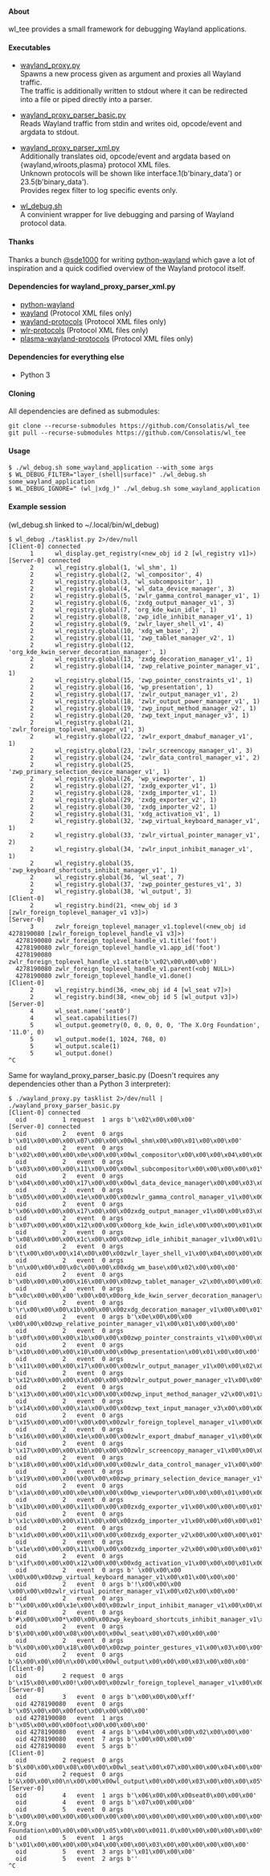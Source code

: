 #### About
wl_tee provides a small framework for debugging Wayland applications.

#### Executables
* [wayland_proxy.py](wayland_proxy.py)  
Spawns a new process given as argument and proxies all Wayland traffic.  
The traffic is additionally written to stdout where it can be redirected into a file or piped directly into a parser.

* [wayland_proxy_parser_basic.py](wayland_proxy_parser_basic.py)  
Reads Wayland traffic from stdin and writes oid, opcode/event and argdata to stdout.

* [wayland_proxy_parser_xml.py](wayland_proxy_parser_xml.py)  
Additionally translates oid, opcode/event and argdata based on {wayland,wlroots,plasma} protocol XML files.  
Unknown protocols will be shown like interface.1(b'binary_data') or 23.5(b'binary_data').  
Provides regex filter to log specific events only.

* [wl_debug.sh](wl_debug.sh)  
A convinient wrapper for live debugging and parsing of Wayland protocol data.  

#### Thanks
Thanks a bunch [@sde1000](https://github.com/sde1000) for writing [python-wayland](https://github.com/sde1000/python-wayland) which gave a lot of inspiration and a quick codified overview of the Wayland protocol itself.

#### Dependencies for wayland_proxy_parser_xml.py
* [python-wayland](https://github.com/sde1000/python-wayland)
* [wayland](https://gitlab.freedesktop.org/wayland/wayland.git/) (Protocol XML files only)
* [wayland-protocols](https://gitlab.freedesktop.org/wayland/wayland-protocols.git/) (Protocol XML files only)
* [wlr-protocols](https://gitlab.freedesktop.org/wlroots/wlr-protocols.git/) (Protocol XML files only)
* [plasma-wayland-protocols](https://github.com/KDE/plasma-wayland-protocols.git) (Protocol XML files only)

#### Dependencies for everything else
* Python 3

#### Cloning
All dependencies are defined as submodules:
```
git clone --recurse-submodules https://github.com/Consolatis/wl_tee
git pull --recurse-submodules https://github.com/Consolatis/wl_tee
```

#### Usage
```
$ ./wl_debug.sh some_wayland_application --with_some args
$ WL_DEBUG_FILTER="layer_(shell|surface)" ./wl_debug.sh some_wayland_application
$ WL_DEBUG_IGNORE=" (wl_|xdg_)" ./wl_debug.sh some_wayland_application
```

#### Example session
(wl_debug.sh linked to ~/.local/bin/wl_debug)
```
$ wl_debug ./tasklist.py 2>/dev/null
[Client-0] connected
      1      wl_display.get_registry(<new_obj id 2 [wl_registry v1]>)
[Server-0] connected
      2      wl_registry.global(1, 'wl_shm', 1)
      2      wl_registry.global(2, 'wl_compositor', 4)
      2      wl_registry.global(3, 'wl_subcompositor', 1)
      2      wl_registry.global(4, 'wl_data_device_manager', 3)
      2      wl_registry.global(5, 'zwlr_gamma_control_manager_v1', 1)
      2      wl_registry.global(6, 'zxdg_output_manager_v1', 3)
      2      wl_registry.global(7, 'org_kde_kwin_idle', 1)
      2      wl_registry.global(8, 'zwp_idle_inhibit_manager_v1', 1)
      2      wl_registry.global(9, 'zwlr_layer_shell_v1', 4)
      2      wl_registry.global(10, 'xdg_wm_base', 2)
      2      wl_registry.global(11, 'zwp_tablet_manager_v2', 1)
      2      wl_registry.global(12, 'org_kde_kwin_server_decoration_manager', 1)
      2      wl_registry.global(13, 'zxdg_decoration_manager_v1', 1)
      2      wl_registry.global(14, 'zwp_relative_pointer_manager_v1', 1)
      2      wl_registry.global(15, 'zwp_pointer_constraints_v1', 1)
      2      wl_registry.global(16, 'wp_presentation', 1)
      2      wl_registry.global(17, 'zwlr_output_manager_v1', 2)
      2      wl_registry.global(18, 'zwlr_output_power_manager_v1', 1)
      2      wl_registry.global(19, 'zwp_input_method_manager_v2', 1)
      2      wl_registry.global(20, 'zwp_text_input_manager_v3', 1)
      2      wl_registry.global(21, 'zwlr_foreign_toplevel_manager_v1', 3)
      2      wl_registry.global(22, 'zwlr_export_dmabuf_manager_v1', 1)
      2      wl_registry.global(23, 'zwlr_screencopy_manager_v1', 3)
      2      wl_registry.global(24, 'zwlr_data_control_manager_v1', 2)
      2      wl_registry.global(25, 'zwp_primary_selection_device_manager_v1', 1)
      2      wl_registry.global(26, 'wp_viewporter', 1)
      2      wl_registry.global(27, 'zxdg_exporter_v1', 1)
      2      wl_registry.global(28, 'zxdg_importer_v1', 1)
      2      wl_registry.global(29, 'zxdg_exporter_v2', 1)
      2      wl_registry.global(30, 'zxdg_importer_v2', 1)
      2      wl_registry.global(31, 'xdg_activation_v1', 1)
      2      wl_registry.global(32, 'zwp_virtual_keyboard_manager_v1', 1)
      2      wl_registry.global(33, 'zwlr_virtual_pointer_manager_v1', 2)
      2      wl_registry.global(34, 'zwlr_input_inhibit_manager_v1', 1)
      2      wl_registry.global(35, 'zwp_keyboard_shortcuts_inhibit_manager_v1', 1)
      2      wl_registry.global(36, 'wl_seat', 7)
      2      wl_registry.global(37, 'zwp_pointer_gestures_v1', 3)
      2      wl_registry.global(38, 'wl_output', 3)
[Client-0]
      2      wl_registry.bind(21, <new_obj id 3 [zwlr_foreign_toplevel_manager_v1 v3]>)
[Server-0]
      3      zwlr_foreign_toplevel_manager_v1.toplevel(<new_obj id 4278190080 [zwlr_foreign_toplevel_handle_v1 v3]>)
  4278190080 zwlr_foreign_toplevel_handle_v1.title('foot')
  4278190080 zwlr_foreign_toplevel_handle_v1.app_id('foot')
  4278190080 zwlr_foreign_toplevel_handle_v1.state(b'\x02\x00\x00\x00')
  4278190080 zwlr_foreign_toplevel_handle_v1.parent(<obj NULL>)
  4278190080 zwlr_foreign_toplevel_handle_v1.done()
[Client-0]
      2      wl_registry.bind(36, <new_obj id 4 [wl_seat v7]>)
      2      wl_registry.bind(38, <new_obj id 5 [wl_output v3]>)
[Server-0]
      4      wl_seat.name('seat0')
      4      wl_seat.capabilities(7)
      5      wl_output.geometry(0, 0, 0, 0, 0, 'The X.Org Foundation', '11.0', 0)
      5      wl_output.mode(1, 1024, 768, 0)
      5      wl_output.scale(1)
      5      wl_output.done()
^C
```

Same for wayland_proxy_parser_basic.py (Doesn't requires any dependencies other than a Python 3 interpreter):
```
$ ./wayland_proxy.py tasklist 2>/dev/null | ./wayland_proxy_parser_basic.py
[Client-0] connected
  oid          1 request  1 args b'\x02\x00\x00\x00'
[Server-0] connected
  oid          2   event  0 args b'\x01\x00\x00\x00\x07\x00\x00\x00wl_shm\x00\x00\x01\x00\x00\x00'
  oid          2   event  0 args b'\x02\x00\x00\x00\x0e\x00\x00\x00wl_compositor\x00\x00\x00\x04\x00\x00\x00'
  oid          2   event  0 args b'\x03\x00\x00\x00\x11\x00\x00\x00wl_subcompositor\x00\x00\x00\x00\x01\x00\x00\x00'
  oid          2   event  0 args b'\x04\x00\x00\x00\x17\x00\x00\x00wl_data_device_manager\x00\x00\x03\x00\x00\x00'
  oid          2   event  0 args b'\x05\x00\x00\x00\x1e\x00\x00\x00zwlr_gamma_control_manager_v1\x00\x00\x00\x01\x00\x00\x00'
  oid          2   event  0 args b'\x06\x00\x00\x00\x17\x00\x00\x00zxdg_output_manager_v1\x00\x00\x03\x00\x00\x00'
  oid          2   event  0 args b'\x07\x00\x00\x00\x12\x00\x00\x00org_kde_kwin_idle\x00\x00\x00\x01\x00\x00\x00'
  oid          2   event  0 args b'\x08\x00\x00\x00\x1c\x00\x00\x00zwp_idle_inhibit_manager_v1\x00\x01\x00\x00\x00'
  oid          2   event  0 args b'\t\x00\x00\x00\x14\x00\x00\x00zwlr_layer_shell_v1\x00\x04\x00\x00\x00'
  oid          2   event  0 args b'\n\x00\x00\x00\x0c\x00\x00\x00xdg_wm_base\x00\x02\x00\x00\x00'
  oid          2   event  0 args b'\x0b\x00\x00\x00\x16\x00\x00\x00zwp_tablet_manager_v2\x00\x00\x00\x01\x00\x00\x00'
  oid          2   event  0 args b"\x0c\x00\x00\x00'\x00\x00\x00org_kde_kwin_server_decoration_manager\x00\x00\x01\x00\x00\x00"
  oid          2   event  0 args b'\r\x00\x00\x00\x1b\x00\x00\x00zxdg_decoration_manager_v1\x00\x00\x01\x00\x00\x00'
  oid          2   event  0 args b'\x0e\x00\x00\x00 \x00\x00\x00zwp_relative_pointer_manager_v1\x00\x01\x00\x00\x00'
  oid          2   event  0 args b'\x0f\x00\x00\x00\x1b\x00\x00\x00zwp_pointer_constraints_v1\x00\x00\x01\x00\x00\x00'
  oid          2   event  0 args b'\x10\x00\x00\x00\x10\x00\x00\x00wp_presentation\x00\x01\x00\x00\x00'
  oid          2   event  0 args b'\x11\x00\x00\x00\x17\x00\x00\x00zwlr_output_manager_v1\x00\x00\x02\x00\x00\x00'
  oid          2   event  0 args b'\x12\x00\x00\x00\x1d\x00\x00\x00zwlr_output_power_manager_v1\x00\x00\x00\x00\x01\x00\x00\x00'
  oid          2   event  0 args b'\x13\x00\x00\x00\x1c\x00\x00\x00zwp_input_method_manager_v2\x00\x01\x00\x00\x00'
  oid          2   event  0 args b'\x14\x00\x00\x00\x1a\x00\x00\x00zwp_text_input_manager_v3\x00\x00\x00\x01\x00\x00\x00'
  oid          2   event  0 args b'\x15\x00\x00\x00!\x00\x00\x00zwlr_foreign_toplevel_manager_v1\x00\x00\x00\x00\x03\x00\x00\x00'
  oid          2   event  0 args b'\x16\x00\x00\x00\x1e\x00\x00\x00zwlr_export_dmabuf_manager_v1\x00\x00\x00\x01\x00\x00\x00'
  oid          2   event  0 args b'\x17\x00\x00\x00\x1b\x00\x00\x00zwlr_screencopy_manager_v1\x00\x00\x03\x00\x00\x00'
  oid          2   event  0 args b'\x18\x00\x00\x00\x1d\x00\x00\x00zwlr_data_control_manager_v1\x00\x00\x00\x00\x02\x00\x00\x00'
  oid          2   event  0 args b'\x19\x00\x00\x00(\x00\x00\x00zwp_primary_selection_device_manager_v1\x00\x01\x00\x00\x00'
  oid          2   event  0 args b'\x1a\x00\x00\x00\x0e\x00\x00\x00wp_viewporter\x00\x00\x00\x01\x00\x00\x00'
  oid          2   event  0 args b'\x1b\x00\x00\x00\x11\x00\x00\x00zxdg_exporter_v1\x00\x00\x00\x00\x01\x00\x00\x00'
  oid          2   event  0 args b'\x1c\x00\x00\x00\x11\x00\x00\x00zxdg_importer_v1\x00\x00\x00\x00\x01\x00\x00\x00'
  oid          2   event  0 args b'\x1d\x00\x00\x00\x11\x00\x00\x00zxdg_exporter_v2\x00\x00\x00\x00\x01\x00\x00\x00'
  oid          2   event  0 args b'\x1e\x00\x00\x00\x11\x00\x00\x00zxdg_importer_v2\x00\x00\x00\x00\x01\x00\x00\x00'
  oid          2   event  0 args b'\x1f\x00\x00\x00\x12\x00\x00\x00xdg_activation_v1\x00\x00\x00\x01\x00\x00\x00'
  oid          2   event  0 args b' \x00\x00\x00 \x00\x00\x00zwp_virtual_keyboard_manager_v1\x00\x01\x00\x00\x00'
  oid          2   event  0 args b'!\x00\x00\x00 \x00\x00\x00zwlr_virtual_pointer_manager_v1\x00\x02\x00\x00\x00'
  oid          2   event  0 args b'"\x00\x00\x00\x1e\x00\x00\x00zwlr_input_inhibit_manager_v1\x00\x00\x00\x01\x00\x00\x00'
  oid          2   event  0 args b'#\x00\x00\x00*\x00\x00\x00zwp_keyboard_shortcuts_inhibit_manager_v1\x00\x00\x00\x01\x00\x00\x00'
  oid          2   event  0 args b'$\x00\x00\x00\x08\x00\x00\x00wl_seat\x00\x07\x00\x00\x00'
  oid          2   event  0 args b'%\x00\x00\x00\x18\x00\x00\x00zwp_pointer_gestures_v1\x00\x03\x00\x00\x00'
  oid          2   event  0 args b'&\x00\x00\x00\n\x00\x00\x00wl_output\x00\x00\x00\x03\x00\x00\x00'
[Client-0]
  oid          2 request  0 args b'\x15\x00\x00\x00!\x00\x00\x00zwlr_foreign_toplevel_manager_v1\x00\x00\x00\x00\x03\x00\x00\x00\x03\x00\x00\x00'
[Server-0]
  oid          3   event  0 args b'\x00\x00\x00\xff'
  oid 4278190080   event  0 args b'\x05\x00\x00\x00foot\x00\x00\x00\x00'
  oid 4278190080   event  1 args b'\x05\x00\x00\x00foot\x00\x00\x00\x00'
  oid 4278190080   event  4 args b'\x04\x00\x00\x00\x02\x00\x00\x00'
  oid 4278190080   event  7 args b'\x00\x00\x00\x00'
  oid 4278190080   event  5 args b''
[Client-0]
  oid          2 request  0 args b'$\x00\x00\x00\x08\x00\x00\x00wl_seat\x00\x07\x00\x00\x00\x04\x00\x00\x00'
  oid          2 request  0 args b'&\x00\x00\x00\n\x00\x00\x00wl_output\x00\x00\x00\x03\x00\x00\x00\x05\x00\x00\x00'
[Server-0]
  oid          4   event  1 args b'\x06\x00\x00\x00seat0\x00\x00\x00'
  oid          4   event  0 args b'\x07\x00\x00\x00'
  oid          5   event  0 args b'\x00\x00\x00\x00\x00\x00\x00\x00\x00\x00\x00\x00\x00\x00\x00\x00\x00\x00\x00\x00\x15\x00\x00\x00The X.Org Foundation\x00\x00\x00\x00\x05\x00\x00\x0011.0\x00\x00\x00\x00\x00\x00\x00\x00'
  oid          5   event  1 args b'\x01\x00\x00\x00\x00\x04\x00\x00\x00\x03\x00\x00\x00\x00\x00\x00'
  oid          5   event  3 args b'\x01\x00\x00\x00'
  oid          5   event  2 args b''
^C
```
